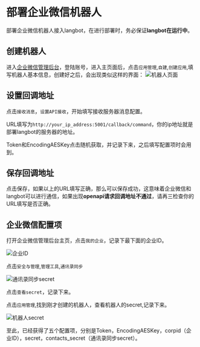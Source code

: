 # 部署企业微信机器人

部署企业微信机器人接入langbot，在进行部署时，务必保证**langbot在运行中**。

## 创建机器人

进入[企业微信管理后台](https://work.weixin.qq.com/)，登陆账号，进入主页面后，点击` 应用管理 `,` 自建 `,` 创建应用 `,填写机器人基本信息，创建好之后，会出现类似这样的界面：
![机器人页面](/assets/image/wecom1.png)

## 设置回调地址

点击` 接收消息 `，` 设置API接收 `，开始填写接收服务器消息配置。

URL填写为` http://your_ip_address:5001/callback/command `，你的ip地址就是部署langbot的服务器的地址。

Token和EncodingAESKey点击随机获取，并记录下来，之后填写配置项时会用到。

## 保存回调地址
点击保存，如果以上的URL填写正确，那么可以保存成功，这意味着企业微信和langbot可以进行通信，如果出现**openapi请求回调地址不通过**，请再三检查你的URL填写是否正确。

## 企业微信配置项

打开企业微信管理后台主页，点击`我的企业`，记录下最下面的企业ID。

![企业ID](/assets/image/wecom2.png)

点击`安全与管理`,`管理工具`,`通讯录同步`

![通讯录同步secret](/assets/image/wecom3.jpg)

点击`查看secret`，记录下来。

点击`应用管理`,找到刚才创建的机器人，查看机器人的secret,记录下来。

![机器人secret](/assets/image/wecom4.png)

至此，已经获得了五个配置项，分别是Token，EncodingAESKey，corpid（企业ID），secret，contacts_secret（通讯录同步secret）。










